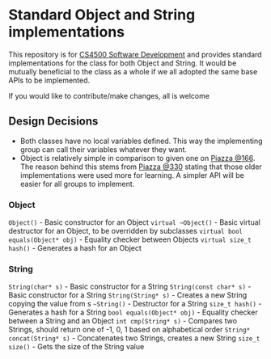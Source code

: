 # Standard Object and String implementations
This repository is for [CS4500 Software Development](http://janvitek.org/events/NEU/4500/s20/index.html) and provides standard implementations for the class for both Object and String. It would be mutually beneficial to the class as a whole if we all adopted the same base APIs to be implemented.

If you would like to contribute/make changes, all is welcome

## Design Decisions
- Both classes have no local variables defined. This way the implementing group can call their variables whatever they want.
- Object is relatively simple in comparison to given one on [Piazza @166](https://piazza.com/class/k51bluky59n2jr?cid=166). The reason behind this stems from [Piazza @330](https://piazza.com/class/k51bluky59n2jr?cid=330) stating that those older implementations were used more for learning. A simpler API will be easier for all groups to implement.


### Object
`Object()` - Basic constructor for an Object
`virtual ~Object()` - Basic virtual destructor for an Object, to be overridden by subclasses
`virtual bool equals(Object* obj)` - Equality checker between Objects
`virtual size_t hash()` - Generates a hash for an Object

### String
`String(char* s)` - Basic constructor for a String
`String(const char* s)` - Basic constructor for a String
`String(String* s)` - Creates a new String copying the value from s
`~String()` - Destructor for a String
`size_t hash()` - Generates a hash for a String
`bool equals(Object* obj)` - Equality checker between a String and an Object
`int cmp(String* s)` - Compares two Strings, should return one of -1, 0, 1 based on alphabetical order
`String* concat(String* s)` - Concatenates two Strings, creates a new String
`size_t size()` - Gets the size of the String value